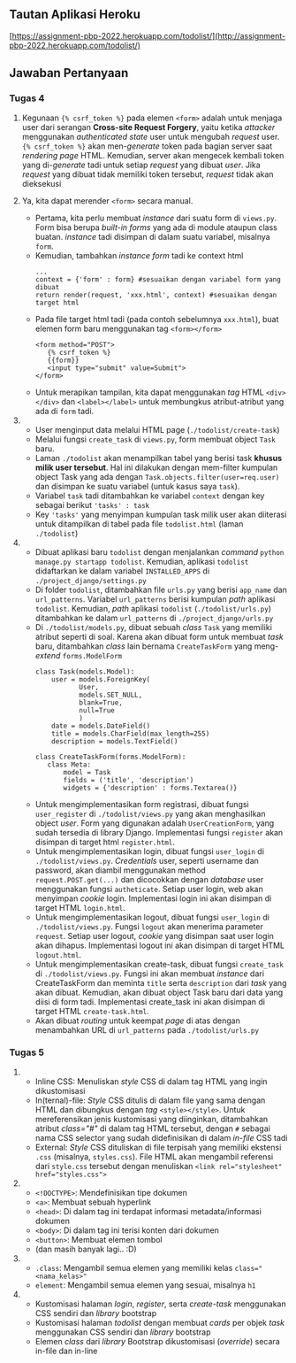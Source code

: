 ## Tautan Aplikasi Heroku
[https://assignment-pbp-2022.herokuapp.com/todolist/](http://assignment-pbp-2022.herokuapp.com/todolist/)<br>

## Jawaban Pertanyaan
### Tugas 4
1. Kegunaan `{% csrf_token %}` pada elemen `<form>` adalah untuk menjaga user dari serangan **Cross-site Request Forgery**,
   yaitu ketika *attacker* menggunakan *authenticated state* user untuk mengubah *request* user.
   `{% csrf_token %}` akan men-*generate* token pada bagian server saat *rendering page* HTML. 
   Kemudian, server akan mengecek kembali token yang di-*generate* tadi untuk setiap *request* yang dibuat *user*. Jika *request* yang dibuat tidak 
   memiliki token tersebut, *request* tidak akan dieksekusi

2. Ya, kita dapat merender `<form>` secara manual. <br>
   - Pertama, kita perlu membuat *instance* dari suatu form di `views.py`. Form bisa berupa *built-in forms* yang ada di module ataupun class buatan.
     *instance* tadi disimpan di dalam suatu variabel, misalnya `form`.
   - Kemudian, tambahkan *instance form* tadi ke context html
     ```
     ...
     context = {'form' : form} #sesuaikan dengan variabel form yang dibuat
     return render(request, 'xxx.html', context) #sesuaikan dengan target html
     ```
   - Pada file target html tadi (pada contoh sebelumnya `xxx.html`), buat elemen form baru menggunakan tag `<form></form>`
     ```
     <form method="POST">
        {% csrf_token %}
        {{form}}
        <input type="submit" value=Submit">
     </form>
     ```
   - Untuk merapikan tampilan, kita dapat menggunakan *tag* HTML `<div></div>` dan `<label></label>`
     untuk membungkus atribut-atribut yang ada di `form` tadi.

3. - User menginput data melalui HTML page (`./todolist/create-task`)
   - Melalui fungsi `create_task` di `views.py`, form membuat object `Task` baru.
   - Laman `./todolist` akan menampilkan tabel yang berisi task **khusus milik user tersebut**. Hal ini dilakukan 
     dengan mem-filter kumpulan object Task yang ada dengan `Task.objects.filter(user=req.user)` dan disimpan ke suatu variabel (untuk kasus saya `task`).
   - Variabel `task` tadi ditambahkan ke variabel `context` dengan key sebagai berikut `'tasks' : task` 
   - Key `'tasks'` yang menyimpan kumpulan task milik user akan diiterasi untuk ditampilkan di tabel pada file `todolist.html` (laman `./todolist`)

4. - Dibuat aplikasi baru `todolist` dengan menjalankan *command* `python manage.py startapp todolist`. 
     Kemudian, aplikasi `todolist` didaftarkan ke dalam variabel `INSTALLED_APPS` di `./project_django/settings.py`
   - Di folder `todolist`, ditambahkan file `urls.py` yang berisi `app_name` dan `url_patterns`. Variabel `url_patterns` berisi kumpulan *path* aplikasi `todolist`. 
     Kemudian, *path* aplikasi `todolist` (`./todolist/urls.py`) ditambahkan ke dalam `url_patterns` di `./project_django/urls.py`
   - Di `./todolist/models.py`, dibuat sebuah *class* `Task` yang memiliki atribut seperti di soal. Karena akan dibuat form untuk membuat *task* baru, 
     ditambahkan *class* lain bernama `CreateTaskForm` yang meng-*extend* `forms.ModelForm`
     ```
     class Task(models.Model):
         user = models.ForeignKey(
                User,
                models.SET_NULL,
                blank=True,
                null=True
                )
         date = models.DateField()
         title = models.CharField(max_length=255)
         description = models.TextField()
   
     class CreateTaskForm(forms.ModelForm):
        class Meta:
            model = Task
            fields = ('title', 'description')
            widgets = {'description' : forms.Textarea()}
     ```
   - Untuk mengimplementasikan form registrasi, dibuat fungsi `user_register` di `./todolist/views.py` yang akan menghasilkan object *user*.
     Form yang digunakan adalah `UserCreationForm`, yang sudah tersedia di library Django. Implementasi fungsi `register` akan disimpan di target html `register.html`.
   - Untuk mengimplementasikan login, dibuat fungsi `user_login` di `./todolist/views.py`. *Credentials* user, seperti username dan password, akan diambil menggunakan method `request.POST.get(...)` dan dicocokkan dengan *database* user menggunakan fungsi `autheticate`. 
     Setiap user login, web akan menyimpan *cookie* login. Implementasi login ini akan disimpan di target HTML `login.html`.
   - Untuk mengimplementasikan logout, dibuat fungsi `user_login` di `./todolist/views.py`. Fungsi `logout` akan menerima parameter `request`. Setiap user logout, 
     *cookie* yang disimpan saat user login akan dihapus.  Implementasi logout ini akan disimpan di target HTML `logout.html`.
   - Untuk mengimplementasikan create-task, dibuat fungsi `create_task` di `./todolist/views.py`. Fungsi ini akan membuat *instance* dari CreateTaskForm dan meminta `title` serta `description` dari *task* yang akan dibuat.
     Kemudian, akan dibuat object Task baru dari data yang diisi di form tadi. Implementasi create_task ini akan disimpan di target HTML `create-task.html`.
   - Akan dibuat *routing* untuk keempat *page* di atas dengan menambahkan URL di `url_patterns` pada `./todolist/urls.py`

### Tugas 5
1. - Inline CSS: Menuliskan *style* CSS di dalam tag HTML yang ingin dikustomisasi
   - In(ternal)-file: *Style* CSS ditulis di dalam file yang sama dengan HTML dan dibungkus dengan *tag* `<style></style>`. 
 Untuk mereferensikan jenis kustomisasi yang diinginkan, ditambahkan atribut *class="#"* di dalam tag HTML tersebut,
 dengan `#` sebagai nama CSS selector yang sudah didefinisikan di dalam *in-file* CSS tadi
   - External: *Style* CSS dituliskan di file terpisah yang memiliki ekstensi `.css` (misalnya, `styles.css`). 
 File HTML akan mengambil referensi dari `style.css` tersebut dengan menuliskan `<link rel="stylesheet" href="styles.css">`

2. - `<!DOCTYPE>`: Mendefinisikan tipe dokumen
   - `<a>`: Membuat sebuah hyperlink
   - `<head>`: Di dalam tag ini terdapat informasi metadata/informasi dokumen
   - `<body>`: Di dalam tag ini terisi konten dari dokumen
   - `<button>`: Membuat elemen tombol
   - (dan masih banyak lagi.. :D)

3. - `.class`: Mengambil semua elemen yang memiliki kelas `class="<nama_kelas>"`
   - `element`: Mengambil semua elemen yang sesuai, misalnya `h1`

4. - Kustomisasi halaman *login*, *register*, serta *create-task* menggunakan CSS sendiri dan *library* bootstrap
   - Kustomisasi halaman *todolist* dengan membuat *cards* per objek *task* menggunakan CSS sendiri dan *library* bootstrap
   - Elemen *class* dari *library* Bootstrap dikustomisasi (*override*) secara in-file dan in-line
